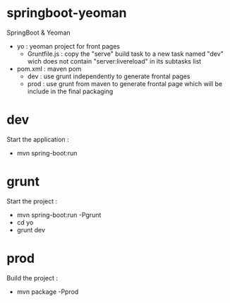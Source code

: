 # springboot-yeoman
SpringBoot &amp; Yeoman

* yo : yeoman project for front pages
  * Gruntfile.js : copy the "serve" build task to a new task named "dev" wich does not contain "server:livereload" in its subtasks list 
* pom.xml : maven pom 
  * dev : use grunt independently to generate frontal pages
  * prod : use grunt from maven to generate frontal page which will be include in the final packaging

# dev
Start the application :
 * mvn spring-boot:run

# grunt
Start the project :
 * mvn spring-boot:run -Pgrunt
 * cd yo
 * grunt dev

# prod
Build the project :
 * mvn package -Pprod

